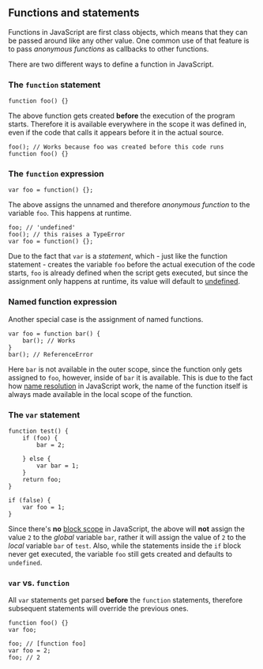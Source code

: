 ## Functions and statements

Functions in JavaScript are first class objects, which means that they can be 
passed around like any other value. One common use of that feature is to pass
*anonymous functions* as callbacks to other functions. 

There are two different ways to define a function in JavaScript.

### The `function` statement

    function foo() {}

The above function gets created **before** the execution of the program starts.
Therefore it is available everywhere in the scope it was defined in, even if the
code that calls it appears before it in the actual source.

    foo(); // Works because foo was created before this code runs
    function foo() {}

### The `function` expression

    var foo = function() {};

The above assigns the unnamed and therefore *anonymous function* to the variable
`foo`. This happens at runtime.

    foo; // 'undefined'
    foo(); // this raises a TypeError
    var foo = function() {};

Due to the fact that `var` is a *statement*, which - just like the function 
statement - creates the variable `foo` before the actual execution of the code
starts, `foo` is already defined when the script gets executed, but since the 
assignment only happens at runtime, its value will default to 
[undefined](#undefined).

### Named function expression

Another special case is the assignment of named functions.

    var foo = function bar() {
        bar(); // Works
    }
    bar(); // ReferenceError

Here `bar` is not available in the outer scope, since the function only gets
assigned to `foo`, however, inside of `bar` it is available. This is due to the
fact how [name resolution](#scopes) in JavaScript work, the name of the function
itself is always made available in the local scope of the function.

### The `var` statement

    function test() {
        if (foo) {
            bar = 2;

        } else {
            var bar = 1;
        }
        return foo;
    }

    if (false) {
        var foo = 1;
    }

Since there's **no** [block scope](#scopes) in JavaScript, the above will
**not** assign the value `2` to the *global* variable `bar`, rather it will 
assign the value of `2` to the *local* variable `bar` of `test`. 
Also, while the statements inside the `if` block never get executed, the variable
`foo` still gets created and defaults to `undefined`.

### `var` vs. `function`

All `var` statements get parsed **before** the `function` statements, therefore 
subsequent statements will override the previous ones.

    function foo() {}
    var foo;

    foo; // [function foo]
    var foo = 2;
    foo; // 2

